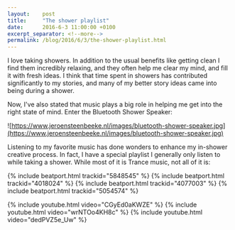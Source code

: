 ```yaml
---
layout:    post
title:     "The shower playlist"
date:      2016-6-3 11:00:00 +0100
excerpt_separator: <!--more-->
permalink: /blog/2016/6/3/the-shower-playlist.html
---
```


I love taking showers. In addition to the usual benefits like getting clean I find them incredibly relaxing, and they often help me clear my mind, and fill it with fresh ideas. I think that time spent in showers has contributed significantly to my stories, and many of my better story ideas came into being during a shower.

<!--more-->
Now, I've also stated that music plays a big role in helping me get into the right state of mind. Enter the Bluetooth Shower Speaker:

![https://www.jeroensteenbeeke.nl/images/bluetooth-shower-speaker.jpg](https://www.jeroensteenbeeke.nl/images/bluetooth-shower-speaker.jpg)

Listening to my favorite music has done wonders to enhance my in-shower creative process. In fact, I have a special playlist I generally only listen to while taking a shower. While most of it is Trance music, not all of it is:

{% include beatport.html trackid="5848545" %}
{% include beatport.html trackid="4018024" %}
{% include beatport.html trackid="4077003" %}
{% include beatport.html trackid="5054574" %}

{% include youtube.html video="CGyEd0aKWZE" %}
{% include youtube.html video="wrNTOo4KH8c" %}
{% include youtube.html video="dedPVZ5e_Uw" %}